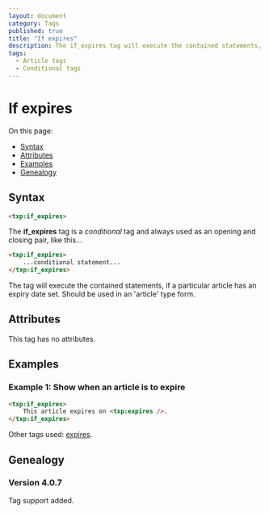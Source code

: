 ```yaml
---
layout: document
category: Tags
published: true
title: "If expires"
description: The if_expires tag will execute the contained statements, if a particular article has an expiry date set.
tags:
  - Article tags
  - Conditional tags
---
```


# If expires

On this page:

* [Syntax](#syntax)
* [Attributes](#attributes)
* [Examples](#examples)
* [Genealogy](#genealogy)

## Syntax

~~~ html
<txp:if_expires>
~~~

The **if_expires** tag is a *conditional* tag and always used as an opening and closing pair, like this...

~~~ html
<txp:if_expires>
    ...conditional statement...
</txp:if_expires>
~~~

The tag will execute the contained statements, if a particular article has an expiry date set. Should be used in an 'article' type form.

## Attributes

This tag has no attributes.

## Examples

### Example 1: Show when an article is to expire

~~~ html
<txp:if_expires>
    This article expires on <txp:expires />.
</txp:if_expires>
~~~

Other tags used: [expires](expires).

## Genealogy

### Version 4.0.7

Tag support added.
